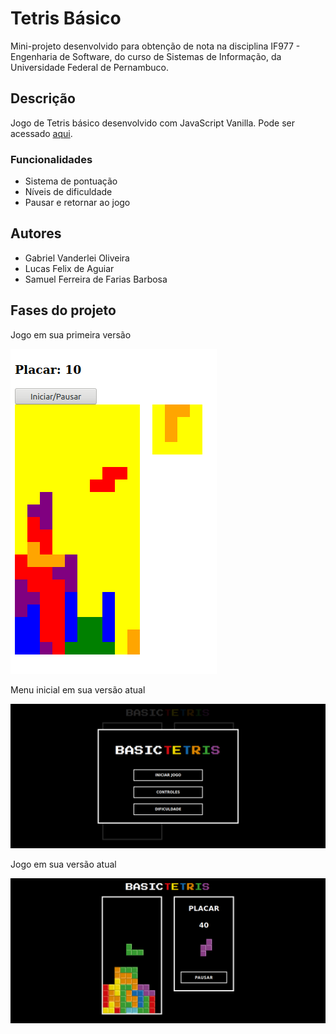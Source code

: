 # Tetris Básico

Mini-projeto desenvolvido para obtenção de nota na disciplina IF977 - Engenharia de Software, do curso de Sistemas de Informação, da Universidade Federal de Pernambuco.

## Descrição

Jogo de Tetris básico desenvolvido com JavaScript Vanilla. Pode ser acessado [aqui](https://lucaxfelis.github.io/tetris-js/).

### Funcionalidades
* Sistema de pontuação
* Níveis de dificuldade
* Pausar e retornar ao jogo

## Autores
* Gabriel Vanderlei Oliveira
* Lucas Felix de Aguiar
* Samuel Ferreira de Farias Barbosa

## Fases do projeto

Jogo em sua primeira versão

![Jogo em sua primeira versão](assets/primeira_versao.png)

Menu inicial em sua versão atual

![Menu inicial em sua versão atual](assets/menu_inicial.png)

Jogo em sua versão atual

![Jogo em sua versão atual](assets/versao_final.png)
